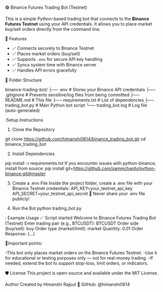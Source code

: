 🟢 Binance Futures Trading Bot (Testnet)

This is a simple Python-based trading bot that connects to the **Binance Futures Testnet** using your API credentials. It allows you to place market buy/sell orders directly from the command line.

🚀 Features

- ✅ Connects securely to Binance Testnet
- ✅ Places market orders (buy/sell)
- ✅ Supports `.env` for secure API key handling
- ✅ Syncs system time with Binance server
- ✅ Handles API errors gracefully

 📁 Folder Structure
 
binance-trading-bot/
├── .env # Stores your Binance API credentials
├── .gitignore # Prevents sensitive/log files from being committed
├── README.md # This file
├── requirements.txt # List of dependencies
├── trading_bot.py # Main Python bot script
└── trading_bot.log # Log file (auto-generated)

:Setup Instructions

1. Clone the Repository
   
git clone https://github.com/himanshi0814/binance_trading_bot.git
cd binance_trading_bot

2. Install Dependencies
   
pip install -r requirements.txt
If you encounter issues with python-binance, install from source:
pip install git+https://github.com/sammchardy/python-binance.git@master

3. Create a .env File
Inside the project folder, create a .env file with your Binance Testnet credentials:
API_KEY=your_testnet_api_key
API_SECRET=your_testnet_api_secret
🚨 Never share your .env file publicly!

4. Run the Bot
python trading_bot.py

: Example Usage
✅ Script started
Welcome to Binance Futures Trading Bot (Testnet)
Enter trading pair (e.g., BTCUSDT): BTCUSDT
Order side (buy/sell): buy
Order type (market/limit): market
Quantity: 0.01
Order Response:
{...}

📌Important points:

-This bot only places market orders on the Binance Futures Testnet.
-Use it for educational or testing purposes only — not for real-money trading.
-If needed, extend the bot to support stop-loss, limit orders, or indicators.

🛡️ License
This project is open-source and available under the MIT License.

 Author
Created by Himanshi Rajput
🔗 GitHub: @himanshi0814











